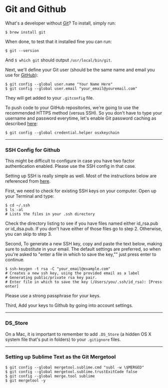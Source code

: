 # Git and Github

What's a developer without [Git](http://git-scm.com/)? To install, simply run:

    $ brew install git

When done, to test that it installed fine you can run:

    $ git --version

And `$ which git` should output `/usr/local/bin/git`.

Next, we'll define your Git user (should be the same name and email you use for [GitHub](https://github.com/)):

    $ git config --global user.name "Your Name Here"
    $ git config --global user.email "your_email@youremail.com"

They will get added to your `.gitconfig` file.

To push code to your GitHub repositories, we're going to use the recommended HTTPS method (versus SSH). So you don't have to type your username and password everytime, let's enable Git password caching as described [here](https://help.github.com/articles/set-up-git):

    $ git config --global credential.helper osxkeychain

- - -

### SSH Config for Github
This might be difficult to configure in case you have two factor authentication enabled. Please use the SSH config in that case.

Setting up SSH is really simple as well. Most of the instructions below are referenced from [here](https://help.github.com/articles/generating-ssh-keys).

First, we need to check for existing SSH keys on your computer. Open up your Terminal and type:

    $ cd ~/.ssh
    $ ls -al
    # Lists the files in your .ssh directory

Check the directory listing to see if you have files named either id_rsa.pub or id_dsa.pub. If you don't have either of those files go to step 2. Otherwise, you can skip to step 3.

Second, To generate a new SSH key, copy and paste the text below, making sure to substitute in your email. The default settings are preferred, so when you're asked to "enter a file in which to save the key,"" just press enter to continue.

    $ ssh-keygen -t rsa -C "your_email@example.com"
    # Creates a new ssh key, using the provided email as a label
    # Generating public/private rsa key pair.
    # Enter file in which to save the key (/Users/you/.ssh/id_rsa): [Press enter]

Please use a strong passphrase for your keys.

Third, Add your keys to Github by going into account settings.

- - -

### DS_Store
On a Mac, it is important to remember to add `.DS_Store` (a hidden OS X system file that's put in folders) to your `.gitignore` files.

- - -

### Setting up Sublime Text as the Git Mergetool

    $ git config --global mergetool.sublime.cmd "subl -w \$MERGED"
    $ git config --global mergetool.sublime.trustExitCode false
    $ git config --global merge.tool sublime
    $ git mergetool -y

